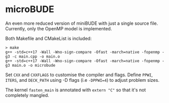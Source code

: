 # microBUDE

An even more reduced version of miniBUDE with just a single source file.
Currently, only the OpenMP model is implemented.

Both Makefile and CMakeList is included:

```shell
> make
g++ -std=c++17 -Wall -Wno-sign-compare -Ofast -march=native -fopenmp -g3 -c main.cpp -o main.o
g++ -std=c++17 -Wall -Wno-sign-compare -Ofast -march=native -fopenmp -g3 main.o -o microbude
```

Set `CXX` and `CXXFLAGS` to customise the compiler and flags.
Define `PPWI`, `ITERS`, and `DECK_PATH` using -D flags (i.e `-DPPWI=4`) to adjust problem sizes.

The kernel `fasten_main` is annotated with `extern "C"` so that it's not completely mangled.